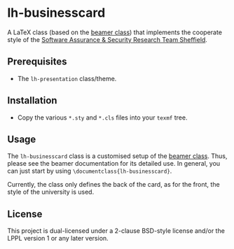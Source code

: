 # lh-businesscard
A LaTeX class (based on the [beamer class](https://www.ctan.org/pkg/beamer)) 
that implements the cooperate style of the
[Software Assurance & Security Research Team Sheffield](https://logialhacking.com).

## Prerequisites 
* The `lh-presentation` class/theme.

## Installation 
* Copy the various `*.sty` and `*.cls` files into your `texmf` tree. 

## Usage
The `lh-businesscard` class is a customised setup of the 
[beamer class](https://www.ctan.org/pkg/beamer).  Thus, please see the
beamer documentation for its detailed use. In general, you can just 
start by using `\documentclass{lh-businesscard}`.

Currently, the class only defines the back of the card, as for the front, 
the style of the university is used. 

## License
This project is dual-licensed under a 2-clause BSD-style license and/or 
the LPPL version 1 or any later version. 

